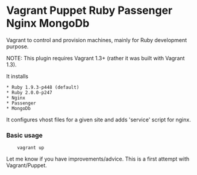 Vagrant Puppet Ruby Passenger Nginx MongoDb
===========================================


Vagrant to control and provision machines, mainly for Ruby development purpose.

NOTE: This plugin requires Vagrant 1.3+ (rather it was built with Vagrant 1.3).

It installs

	* Ruby 1.9.3-p448 (default)
	* Ruby 2.0.0-p247
	* Nginx
	* Passenger
	* MongoDb


It configures vhost files for a given site and adds 'service' script for nginx.

### Basic usage

		vagrant up


Let me know if you have improvements/advice. This is a first attempt with Vagrant/Puppet.

